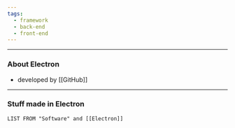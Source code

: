 ```yaml
---
tags:
  - framework
  - back-end
  - front-end
---
```

---

### About Electron

- developed by [[GitHub]]

---

### Stuff made in Electron

```dataview
LIST FROM "Software" and [[Electron]]
```